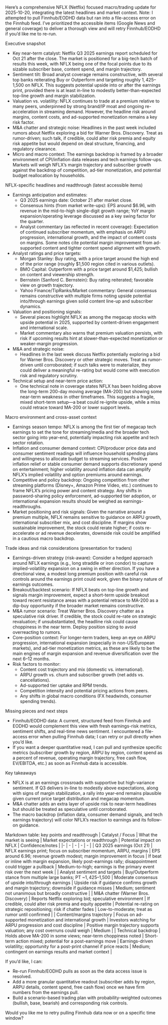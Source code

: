 Here’s a comprehensive NFLX (Netflix) focused macro/trading update for 2025-10-20, integrating the latest headlines and market context. Note: I attempted to pull Finnhub/EODHD data but ran into a file-access error on the Finnhub feed. I’ve prioritized the accessible items (Google News and general coverage) to deliver a thorough view and will retry Finnhub/EODHD if you’d like me to re-run.

Executive snapshot
- Key near-term catalyst: Netflix Q3 2025 earnings report scheduled for Oct 21 after the close. The market is positioned for a big-tech batch of results this week, with NFLX being one of the focal points due to its sizable subscriber base, content spend, and margin trajectory.
- Sentiment tilt: Broad analyst coverage remains constructive, with several top banks reiterating Buy or Outperform and targeting roughly $1,425–$1,500 on NFLX. This suggests potential upside into or after the earnings print, provided there is at least in-line to modestly better-than-expected top-line growth and margin stabilization.
- Valuation vs. volatility: NFLX continues to trade at a premium relative to many peers, underpinned by strong brand/IP moat and ongoing re-acceleration in streaming demand. However, the headline risk around margins, content costs, and ad-supported monetization remains a key risk factor.
- M&A chatter and strategic noise: Headlines in the past week included rumors about Netflix exploring a bid for Warner Bros. Discovery. Treat as rumor-driven; such talk, if credible, could alter risk premia and equity risk appetite but would depend on deal structure, financing, and regulatory clearance.
- Micro and macro context: The earnings backdrop is framed by a broader environment of CPI/inflation data releases and tech earnings follow-ups. Markets will weigh NFLX’s margin trajectory and subscriber growth against the backdrop of competition, ad-tier monetization, and potential budget reallocation by households.

NFLX-specific headlines and readthrough (latest accessible items)
- Earnings anticipation and estimates:
  - Q3 2025 earnings date: October 21 after market close.
  - Consensus hints (from market write-ups): EPS around $6.96, with revenue in the mid-to-high single-digit growth range; YoY margin expansion/operating leverage discussed as a key swing factor for the quarter.
  - Analyst commentary (as reflected in recent coverage): Expectation of continued subscriber momentum, with emphasis on ARPU progression, international growth, and the impact of content costs on margins. Some notes cite potential margin improvement from ad-supported content and tighter content spend alignment with growth.
- Analyst ratings and price targets:
  - Morgan Stanley: Buy rating, with a price target around the high end of the prior range (roughly $1,500 region cited in various outlets).
  - BMO Capital: Outperform with a price target around $1,425; bullish on content and viewership strength.
  - Bernstein (Sanford C. Bernstein): Buy rating reiterated; favorable view on growth trajectory.
  - Yahoo Finance/TipRanks/Market commentary: General consensus remains constructive with multiple firms noting upside potential into/through earnings given solid content line-up and subscriber dynamics.
- Valuation and positioning signals:
  - Several pieces highlight NFLX as among the megacap stocks with upside potential in 2025, supported by content-driven engagement and international scale.
  - Market commentary also warns that premium valuation persists, with risk if upcoming results hint at slower-than-expected monetization or weaker-margin progression.
- M&A and strategic noise:
  - Headlines in the last week discuss Netflix potentially exploring a bid for Warner Bros. Discovery or other strategic moves. Treat as rumor-driven until corroborated; if such talks were to materialize, they could deliver a meaningful re-rating but would come with execution risk and regulatory scrutiny.
- Technical setup and near-term price action:
  - One technical note in coverage states NFLX has been holding above the long-term 200-day moving average (MA-200) but showing some near-term weakness in other timeframes. This suggests a fragile, mixed short-term setup—a beat could re-ignite upside, while a miss could retrace toward MA-200 or lower support levels.

Macro environment and cross-asset context
- Earnings season tempo: NFLX is among the first tier of megacap tech earnings to set the tone for streaming/media and the broader tech sector going into year-end, potentially impacting risk appetite and tech sector rotation.
- Inflation and consumer demand context: CPI/producer price data and consumer sentiment readings will influence household spending plans and willingness to allocate budget to streaming services. Positive inflation relief or stable consumer demand supports discretionary spend on entertainment; higher volatility around inflation data can amplify NFLX’s implied volatility and option premiums around earnings.
- Competitive and policy backdrop: Ongoing competition from other streaming platforms (Disney+, Amazon Prime Video, etc.) continues to frame NFLX’s pricing power and content strategy. Any shifts in password-sharing policy enforcement, ad-supported tier adoption, or international expansion results should be weighed as earnings-readthroughs.
- Market positioning and risk signals: Given the narrative around a premium multiple, NFLX remains sensitive to guidance on ARPU growth, international subscriber mix, and cost discipline. If margins show sustainable improvement, the stock could rerate higher; if costs re-accelerate or ad revenue decelerates, downside risk could be amplified in a cautious macro backdrop.

Trade ideas and risk considerations (presentation for traders)
- Earnings-driven strategy (risk-aware): Consider a hedged approach around NFLX earnings (e.g., long straddle or iron condor) to capture implied-volatility expansion on a swing in either direction. If you have a directional view, a modest long premium position with careful risk controls around the earnings print could work, given the binary nature of earnings outcomes.
- Breakout/backtest scenario: If NFLX beats on top-line growth and signals margin improvement, expect a short-term upside breakout toward recent resistance areas with a potential retrace to MA-200 as a dip-buy opportunity if the broader market remains constructive.
- M&A rumor scenario: Treat Warner Bros. Discovery chatter as a speculative risk driver. If credible, the stock could re-rate on strategic revaluation; if unsubstantiated, the headline risk could cause choppiness in the near term. Deploy position sizing to avoid overreacting to rumors.
- Core-position context: For longer-term traders, keep an eye on ARPU progression, international expansion (especially in non-US/European markets), and ad-tier monetization metrics, as these are likely to be the main engines of margin expansion and revenue diversification over the next 6–12 months.
- Risk factors to monitor:
  - Content cost trajectory and mix (domestic vs. international).
  - ARPU growth vs. churn and subscriber growth (net adds vs. cancellations).
  - Ad-supported tier uptake and RPM trends.
  - Competition intensity and potential pricing actions from peers.
  - Any shifts in global macro conditions (FX headwinds, consumer spending trends).

Missing pieces and next steps
- Finnhub/EODHD data: A current, structured feed from Finnhub and EODHD would complement this view with fresh earnings-risk metrics, sentiment shifts, and real-time news sentiment. I encountered a file-access error when pulling Finnhub data; I can retry or pull directly when you’d like.
- If you want a deeper quantitative read, I can pull and synthesize specific metrics (subscriber growth by region, ARPU by region, content spend as a percent of revenue, operating margin trajectory, free cash flow, EV/EBITDA, etc.) as soon as Finnhub data is accessible.

Key takeaways
- NFLX is at an earnings crossroads with supportive but high-variance sentiment. If Q3 delivers in-line to modestly above expectations, along with signs of margin stabilization, a rally into year-end remains plausible given current price target distribution and megacap momentum.
- M&A chatter adds an extra layer of upside risk to near-term headlines but should be treated as speculative until corroborated.
- The macro backdrop (inflation data, consumer demand signals, and tech earnings trajectory) will color NFLX’s reaction to earnings and its follow-on guidance.

Markdown table: key points and readthrough
| Catalyst / Focus | What the market is seeing | Market expectations or readthrough | Potential impact on NFLX | Confidence/notes |
|- | - | - | - | - |
| Q3 2025 earnings (Oct 21) | NFLX earnings print; focus on subscriber momentum, ARPU, margins | EPS around 6.96; revenue growth modest; margin improvement in focus | If beat or inline with margin expansion, likely post-earnings rally; disappointment could trigger a pullback | Medium-to-high; earnings is the primary event risk over the next week |
| Analyst sentiment and targets | Buy/Outperform stance from multiple large banks; PT ~$1,425–$1,500 | Moderate consensus of upside into/through earnings | Upside risk if guidance confirms growth and margin trajectory; downside if guidance misses | Medium; sentiment not unanimous but broadly constructive |
| M&A chatter (Warner Bros. Discovery) | Reports Netflix exploring bid; speculative environment | If credible, could alter risk premia and equity appetite | Potential re-rating on strategic repositioning; risk if chatter fades | Low-to-moderate; treat as rumor until confirmed |
| Content/margins trajectory | Focus on ad-supported monetization and international growth | Investors watching for ARPU progression and cost discipline | Positive margin trajectory supports valuation; any cost overruns could weigh | Medium |
| Technical backdrop | Holds above MA-200 in some views; near-term choppiness noted | Short-term action mixed; potential for a post-earnings move | Earnings-driven volatility; opportunity for a post-print channel if price reacts | Medium; contingent on earnings results and market context |

If you’d like, I can:
- Re-run Finnhub/EODHD pulls as soon as the data access issue is resolved.
- Add a more granular quantitative readout (subscriber adds by region, ARPU details, content spend, free cash flow) once we have firm numbers from the earnings pull.
- Build a scenario-based trading plan with probability-weighted outcomes (bullish, base, bearish) and corresponding risk controls.

Would you like me to retry pulling Finnhub data now or on a specific time window?